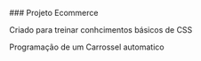 ###   Projeto Ecommerce

Criado para treinar conhcimentos básicos de CSS 

Programação de um Carrossel automatico
 
 
